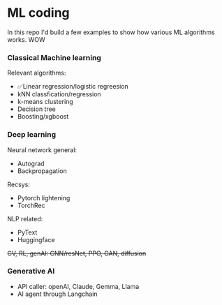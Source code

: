 ﻿# ML coding
In this repo I'd build a few examples to show how various ML algorithms works.
WOW
### Classical Machine learning
Relevant algorithms:
- ✅Linear regression/logistic regreesion
- kNN classfication/regression
- k-means clustering
- Decision tree
- Boosting/xgboost

  
### Deep learning
Neural network general:
- Autograd
- Backpropagation
  
Recsys:
- Pytorch lightening
- TorchRec
  
NLP related:
- PyText
- Huggingface

~~CV, RL, genAI: CNN/resNet, PPO, GAN, diffusion~~

### Generative AI
- API caller: openAI, Claude, Gemma, Llama
- AI agent through Langchain
